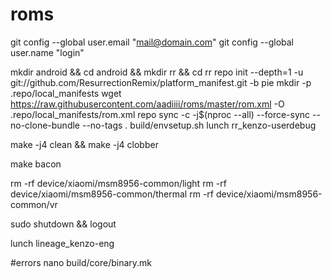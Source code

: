 # roms
git config --global user.email "mail@domain.com"
git config --global user.name "login"

mkdir android &&
cd android &&
mkdir rr &&
cd rr
repo init --depth=1 -u git://github.com/ResurrectionRemix/platform_manifest.git -b pie
mkdir -p .repo/local_manifests
wget https://raw.githubusercontent.com/aadiiii/roms/master/rom.xml -O .repo/local_manifests/rom.xml
repo sync -c -j$(nproc --all) --force-sync --no-clone-bundle --no-tags
. build/envsetup.sh
lunch rr_kenzo-userdebug

make -j4 clean && make -j4 clobber

make bacon 


rm -rf device/xiaomi/msm8956-common/light
rm -rf device/xiaomi/msm8956-common/thermal
rm -rf device/xiaomi/msm8956-common/vr





sudo shutdown && logout


lunch lineage_kenzo-eng


#errors
nano build/core/binary.mk


